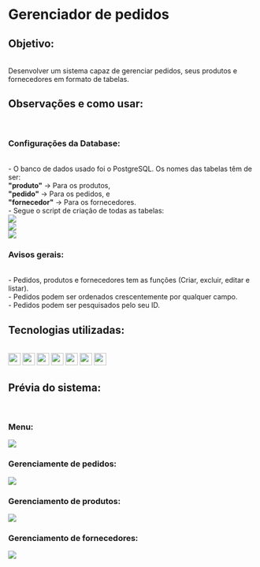 # Gerenciador de pedidos

## Objetivo:

<br>
    Desenvolver um sistema capaz de gerenciar pedidos, seus produtos e fornecedores em formato de tabelas.
<br>

## Observações e como usar:

<br>

### Configurações da Database:
<br>
    - O banco de dados usado foi o PostgreSQL. Os nomes das tabelas têm de ser: <br>
            <b>"produto"</b> -> Para os produtos, <br>
            <b>"pedido"</b> -> Para os pedidos, e <br>
            <b>"fornecedor"</b> -> Para os fornecedores. <br>
    - Segue o script de criação de todas as tabelas: <br>
        <img src="https://i.imgur.com/9bAI1tm.png"/> <br>
        <img src="https://i.imgur.com/xJ6s2V9.png"/> <br>
        <img src="https://i.imgur.com/IfBXm61.png"/>

### Avisos gerais:
<br>
    - Pedidos, produtos e fornecedores tem as funções (Criar, excluir, editar e listar). <br>
    - Pedidos podem ser ordenados crescentemente por qualquer campo. <br>
    - Pedidos podem ser pesquisados pelo seu ID.
<br>  

## Tecnologias utilizadas:

<br>
<img src="https://cdn.jsdelivr.net/gh/devicons/devicon/icons/php/php-original.svg" width="25px" height="25px"/> 
<img src="https://cdn.jsdelivr.net/gh/devicons/devicon/icons/codeigniter/codeigniter-plain.svg"  width="25px" height="25px"/> 
<img src="https://cdn.jsdelivr.net/gh/devicons/devicon/icons/composer/composer-original.svg" width="25px" height="25px"/> 
<img src="https://cdn.jsdelivr.net/gh/devicons/devicon/icons/html5/html5-original.svg" width="25px" height="25px"/> 
<img src="https://cdn.jsdelivr.net/gh/devicons/devicon/icons/css3/css3-original.svg" width="25px" height="25px"/> 
<img src="https://cdn.jsdelivr.net/gh/devicons/devicon/icons/javascript/javascript-original.svg" width="25px" height="25px"/> 
<img src="https://cdn.jsdelivr.net/gh/devicons/devicon/icons/postgresql/postgresql-original.svg" width="25px" height="25px"/>
<br>

## Prévia do sistema:

<br>

### Menu:
<img src="https://i.imgur.com/oYAcZyi.png"/>

### Gerenciamente de pedidos:
<img src="https://i.imgur.com/8HUg7lp.png"/>

### Gerenciamento de produtos:
<img src="https://i.imgur.com/qBnJLgs.png"/>

### Gerenciamento de fornecedores:
<img src="https://i.imgur.com/T4rG0lt.png"/>